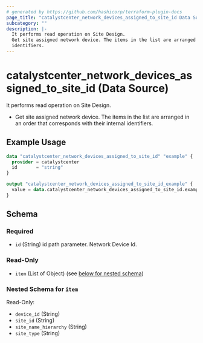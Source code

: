 ```yaml
---
# generated by https://github.com/hashicorp/terraform-plugin-docs
page_title: "catalystcenter_network_devices_assigned_to_site_id Data Source - terraform-provider-catalystcenter"
subcategory: ""
description: |-
  It performs read operation on Site Design.
  Get site assigned network device. The items in the list are arranged in an order that corresponds with their internal
  identifiers.
---
```


# catalystcenter_network_devices_assigned_to_site_id (Data Source)

It performs read operation on Site Design.

- Get site assigned network device. The items in the list are arranged in an order that corresponds with their internal
identifiers.

## Example Usage

```terraform
data "catalystcenter_network_devices_assigned_to_site_id" "example" {
  provider = catalystcenter
  id       = "string"
}

output "catalystcenter_network_devices_assigned_to_site_id_example" {
  value = data.catalystcenter_network_devices_assigned_to_site_id.example.item
}
```

<!-- schema generated by tfplugindocs -->
## Schema

### Required

- `id` (String) id path parameter. Network Device Id.

### Read-Only

- `item` (List of Object) (see [below for nested schema](#nestedatt--item))

<a id="nestedatt--item"></a>
### Nested Schema for `item`

Read-Only:

- `device_id` (String)
- `site_id` (String)
- `site_name_hierarchy` (String)
- `site_type` (String)
